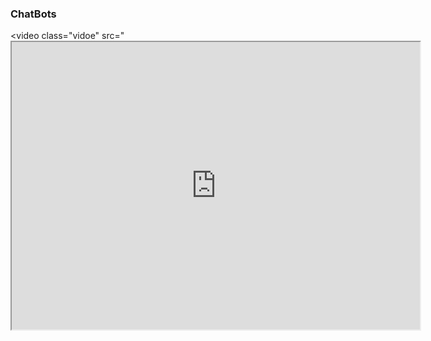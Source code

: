 ### ChatBots

<video class="vidoe" src="<iframe width="653" height="460" src="https://www.youtube.com/watch?v=BJA6jLYrKKs&feature=youtu.be">视频</video>

